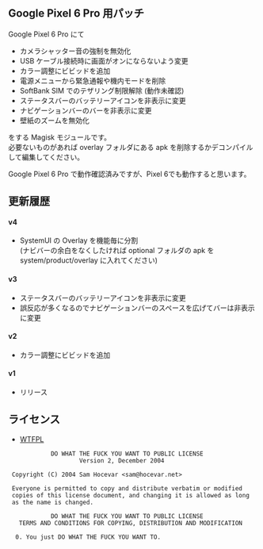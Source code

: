 ## Google Pixel 6 Pro 用パッチ

Google Pixel 6 Pro にて

* カメラシャッター音の強制を無効化
* USB ケーブル接続時に画面がオンにならないよう変更
* カラー調整にビビッドを追加
* 電源メニューから緊急通報や機内モードを削除
* SoftBank SIM でのテザリング制限解除 (動作未確認)
* ステータスバーのバッテリーアイコンを非表示に変更
* ナビゲーションバーのバーを非表示に変更
* 壁紙のズームを無効化

をする Magisk モジュールです。  
必要ないものがあれば overlay フォルダにある apk を削除するかデコンパイルして編集してください。

Google Pixel 6 Pro で動作確認済みですが、Pixel 6でも動作すると思います。

## 更新履歴

#### v4
* SystemUI の Overlay を機能毎に分割  
  (ナビバーの余白をなくしたければ optional フォルダの apk を system/product/overlay に入れてください)

#### v3
* ステータスバーのバッテリーアイコンを非表示に変更
* 誤反応が多くなるのでナビゲーションバーのスペースを広げてバーは非表示に変更

#### v2
* カラー調整にビビッドを追加

#### v1
* リリース

## ライセンス

- [WTFPL](http://www.wtfpl.net/)

```
            DO WHAT THE FUCK YOU WANT TO PUBLIC LICENSE
                    Version 2, December 2004

 Copyright (C) 2004 Sam Hocevar <sam@hocevar.net>

 Everyone is permitted to copy and distribute verbatim or modified
 copies of this license document, and changing it is allowed as long
 as the name is changed.

            DO WHAT THE FUCK YOU WANT TO PUBLIC LICENSE
   TERMS AND CONDITIONS FOR COPYING, DISTRIBUTION AND MODIFICATION

  0. You just DO WHAT THE FUCK YOU WANT TO.
```